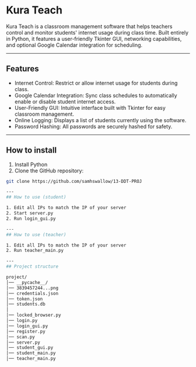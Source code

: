 # Kura Teach

Kura Teach is a classroom management software that helps teachers control and monitor students' internet usage during class time. Built entirely in Python, it features a user-friendly Tkinter GUI, networking capabilities, and optional Google Calendar integration for scheduling.

---

## Features

- Internet Control: Restrict or allow internet usage for students during class.  
- Google Calendar Integration: Sync class schedules to automatically enable or disable student internet access.  
- User-Friendly GUI: Intuitive interface built with Tkinter for easy classroom management.  
- Online Logging: Displays a list of students currently using the software.  
- Password Hashing: All passwords are securely hashed for safety.

---

## How to install

1. Install Python
2. Clone the GitHub repository:
```bash
git clone https://github.com/samhswallow/13-DDT-PROJ

---
## How to use (student)

1. Edit all IPs to match the IP of your server
2. Start server.py
2. Run login_gui.py

---
## How to use (teacher)

1. Edit all IPs to match the IP of your server
2. Run teacher_main.py

---
## Project structure

project/
│── __pycache__/
│── 3839457244...png
│── credentials.json
│── token.json
│── students.db
│
│── locked_browser.py
│── login.py
│── login_gui.py
│── register.py
│── scan.py
│── server.py
│── student_gui.py
│── student_main.py
│── teacher_main.py


